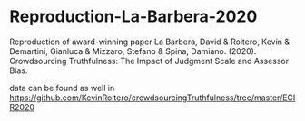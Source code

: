 # Reproduction-La-Barbera-2020
Reproduction of award-winning paper La Barbera, David &amp; Roitero, Kevin &amp; Demartini, Gianluca &amp; Mizzaro, Stefano &amp; Spina, Damiano. (2020). Crowdsourcing Truthfulness: The Impact of Judgment Scale and Assessor Bias.

data can be found as well in https://github.com/KevinRoitero/crowdsourcingTruthfulness/tree/master/ECIR2020
